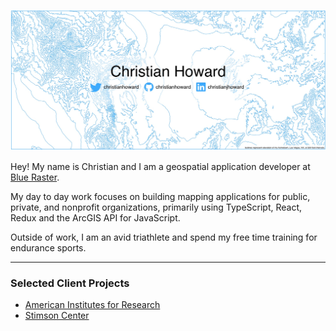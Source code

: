 [![christian howard banner](header.jpg)](https://www.christianhoward.net)

Hey! My name is Christian and I am a geospatial application developer at [Blue Raster](https://www.blueraster.com/).

My day to day work focuses on building mapping applications for public, private, and nonprofit organizations, primarily using TypeScript, React, Redux and the ArcGIS API for JavaScript.

Outside of work, I am an avid triathlete and spend my free time training for endurance sports.

---
### Selected Client Projects
- [American Institutes for Research](https://www.blueraster.com/workforce-development)
- [Stimson Center](https://www.blueraster.com/mekong-infrastructure-tracker/)
